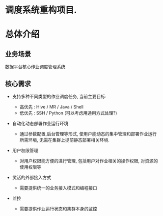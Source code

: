 # 调度系统重构项目.

# 总体介绍

## 业务场景

数据平台核心作业调度管理系统


## 核心需求

* 支持多种不同类型的作业调度任务, 当前主要目标:
  * 高优先 : Hive / MR / Java / Shell
  * 低优先 : SSH / Python (可以考虑用通用方式处理?)

* 自动化动态部署作业运行环境
  * 通过参数配置,后台管理等形式, 使用户能动态的集中管理和部署作业运行所需环境, 无需在集群上提前静态部署相关环境.
  
* 用户权限管理
  * 对用户权限能方便的进行管理, 包括用户对作业相关的操作权限, 对资源的使用权限等

* 灵活的外部接入方式
  * 需要提供统一的业务接入模式和编程接口

* 监控
  * 需要提供作业运行状态和集群本身的监控


